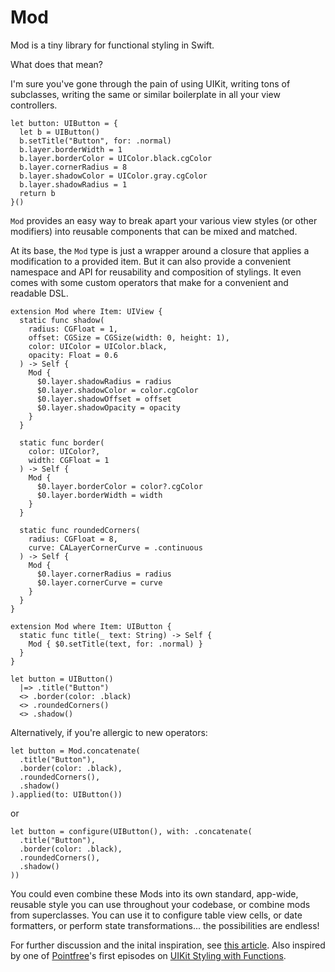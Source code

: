 # Mod

Mod is a tiny library for functional styling in Swift.

What does that mean?

I'm sure you've gone through the pain of using UIKit, writing tons of subclasses, writing the same or similar boilerplate in all your view controllers.

```
let button: UIButton = {
  let b = UIButton()
  b.setTitle("Button", for: .normal)
  b.layer.borderWidth = 1
  b.layer.borderColor = UIColor.black.cgColor
  b.layer.cornerRadius = 8
  b.layer.shadowColor = UIColor.gray.cgColor
  b.layer.shadowRadius = 1
  return b
}()
```

`Mod` provides an easy way to break apart your various view styles (or other modifiers) into reusable components that can be mixed and matched.

At its base, the `Mod` type is just a wrapper around a closure that applies a modification to a provided item. But it can also provide a convenient namespace and API for reusability and composition of stylings. It even comes with some custom operators that make for a convenient and readable DSL.
```
extension Mod where Item: UIView {
  static func shadow(
    radius: CGFloat = 1,
    offset: CGSize = CGSize(width: 0, height: 1),
    color: UIColor = UIColor.black,
    opacity: Float = 0.6
  ) -> Self {
    Mod {
      $0.layer.shadowRadius = radius
      $0.layer.shadowColor = color.cgColor
      $0.layer.shadowOffset = offset
      $0.layer.shadowOpacity = opacity
    }
  }

  static func border(
    color: UIColor?,
    width: CGFloat = 1
  ) -> Self {
    Mod {
      $0.layer.borderColor = color?.cgColor
      $0.layer.borderWidth = width
    }
  }

  static func roundedCorners(
    radius: CGFloat = 8,
    curve: CALayerCornerCurve = .continuous
  ) -> Self {
    Mod {
      $0.layer.cornerRadius = radius
      $0.layer.cornerCurve = curve
    }
  }
}

extension Mod where Item: UIButton {
  static func title(_ text: String) -> Self {
    Mod { $0.setTitle(text, for: .normal) }
  }
}

let button = UIButton()
  |=> .title("Button")
  <> .border(color: .black)
  <> .roundedCorners()
  <> .shadow()
```
Alternatively, if you're allergic to new operators:
```
let button = Mod.concatenate(
  .title("Button"),
  .border(color: .black),
  .roundedCorners(),
  .shadow()
).applied(to: UIButton())
```
or
```
let button = configure(UIButton(), with: .concatenate(
  .title("Button"),
  .border(color: .black),
  .roundedCorners(),
  .shadow()
))
```

You could even combine these Mods into its own standard, app-wide, reusable style you can use throughout your codebase, or combine mods from superclasses. You can use it to configure table view cells, or date formatters, or perform state transformations... the possibilities are endless!

For further discussion and the inital inspiration, see [this article](http://jonbash.com/blog/composable-styling/). Also inspired by one of [Pointfree](https://www.pointfree.co/)'s first episodes on [UIKit Styling with Functions](https://www.pointfree.co/episodes/ep3-uikit-styling-with-functions).

